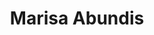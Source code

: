 ---
title: Marisa Abundis
position: Undergraduate Researcher
layout: default
contact:
publications: 
image: /images/user-icon.svg
group: undergrad
year-start: 2021
year-end:
---